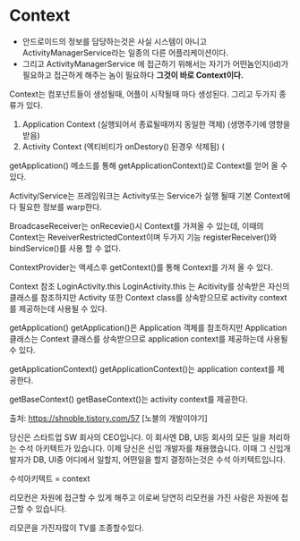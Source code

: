 Context
===

* 안드로이드의 정보를 담당하는것은 사실 시스템이 아니고 ActivityManagerService라는 일종의 다른 어플리케이션이다.
* 그리고 ActivityManagerService 에 접근하기 위해서는 자기가 어떤놈인지(id)가 필요하고 접근하게 해주는 놈이 필요하다
**그것이 바로 Context이다.**

Context는 컴포넌트들이 생성될때, 어플이 시작될때 마다 생성된다.
그리고 두가지 종류가 있다.
1. Application Context (실행되어서 종료될때까지 동일한 객체) (생명주기에 영향을 받음)
2. Activity Context (엑티비티가 onDestory() 된경우 삭제됨) (


getApplication() 메소드를 통해 getApplicationContext()로 Context를 얻어 올 수 있다.

Activity/Service는  프레임워크는 Activity또는 Service가 실행 될때 기본 Context에다 필요한 정보를 warp한다.

BroadcaseReceiver는 onRecevie()시 Context를 가져올 수 있는데, 이때의 Context는 ReveiverRestrictedContext이며 두가지 기능 registerReceiver()와 bindService()를 사용 할 수 없다.

ContextProvider는 액세스후 getContext()를 통해 Context를 가져 올 수 있다.

Context 참조
LoginActivity.this
LoginActivity.this 는 Acitivity를 상속받은 자신의 클래스를 참조하지만 Activity 또한 Context class를 상속받으므로 activity context를 제공하는데 사용될 수 있다.

getApplication()
getApplication()은 Application 객체를 참조하지만 Application 클래스는 Context 클래스를 상속받으므로 application context를 제공하는데 사용될 수 있다.

getApplicationContext()
getApplicationContext()는 application context를 제공한다.

getBaseContext()
getBaseContext()는 activity context를 제공한다.



출처: https://shnoble.tistory.com/57 [노블의 개발이야기]


당신은 스타트업 SW 회사의 CEO입니다.
이 회사엔 DB, UI등 회사의 모든 일을 처리하는 수석 아키텍트가 있습니다.
이제 당신은 신입 개발자를 채용했습니다.
이때 그 신입개발자가 DB, UI중 어디에서 일할지, 어떤일을 할지 결정하는것은 수석 아키텍트입니다.

수석아키텍트 = context

리모컨은 자원에 접근할 수 있게 해주고
이로써 당연히 리모컨을 가진 사람은 자원에 접근할 수 있습니다.

리모콘을 가진자많이 TV를 조종할수있다.



